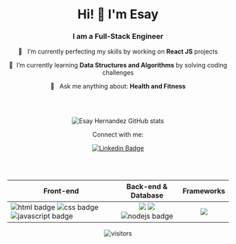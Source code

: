 <h1 align="center">Hi! 👋 I'm Esay</h1>
<h3 align="center"><b>I am a Full-Stack Engineer</b></h3>


<div align="center">
<p>
 🔭 &nbsp; I’m currently perfecting my skills by working on <b>React JS</b> projects
</p>
<p>
 🌱&nbsp;  I’m currently learning <b>Data Structures and Algorithms</b> by solving coding challenges
</p>
<p>
 💬 &nbsp; Ask me anything about: <b>Health and Fitness</b>
</p>
</div>

<br></br>
<div align="center">

![Esay Hernandez GitHub stats](https://github-readme-stats.vercel.app/api?username=esayh&theme=dark&show_icons=true)


<p align="center">Connect with me:</p>

[![Linkedin Badge](https://img.shields.io/badge/-Esay-0e76a8?style=flat&labelColor=0e76a8&logo=linkedin&logoColor=white)](https://www.linkedin.com/in/esay-hernandez-811899158/)
</div>


<br></br>

<div align="center">
  <table align="center">
    <thead>
      <th><span align="middle">Front-end</span></th>
      <th><span align="middle">Back-end & Database</span></th>
      <th><span align="middle">Frameworks</span></th>
    </thead>
    <tbody>
      <tr>
        <td>
          <a><img  src="https://img.shields.io/badge/html%20-%23E34F26.svg?&style=for-the-badge&logo=html5&logoColor=black" alt="html badge" />
          </a>
          <a>
            <img  src="https://img.shields.io/badge/css%20-%231572B6.svg?&style=for-the-badge&logo=css3&logoColor=black" alt="css badge" />
          </a>
          <a>
            <img  src="https://img.shields.io/badge/JavaScript%20-%23F7DF1E.svg?&style=for-the-badge&logo=JavaScript&logoColor=black" alt="javascript badge" />
          </a>
          <a></a>
        </td>
        <td align="center">
          <a>
          <img src="https://img.shields.io/badge/postgres-%23316192.svg?style=for-the-badge&logo=postgresql&logoColor=white" />
          </a>
          <a><img src="https://img.shields.io/badge/express.js-%23404d59.svg?style=for-the-badge&logo=express&logoColor=%2361DAFB" /></a>
          <a>
          <img  src="https://img.shields.io/badge/Node.Js%20-%23339933.svg?&style=for-the-badge&logo=Node.Js&logoColor=black" alt="nodejs badge" />
          </a>
        </td>
        <td align="center">
          <a>
          <img src="https://img.shields.io/badge/react-%2320232a.svg?style=for-the-badge&logo=react&logoColor=%2361DAFB" />
          </a>
        </td>
      </tr>
    </tbody>
  </table>
</div>

<div align="center">

![visitors](https://visitor-badge.glitch.me/badge?page_id=esayh.visitor-badge&left_color=gray&right_color=blue)

</div>
